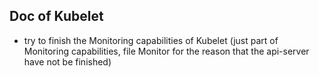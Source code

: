 ## Doc of Kubelet

-   try to finish the Monitoring capabilities of Kubelet (just part of Monitoring capabilities, file Monitor for the reason that the api-server have not be finished)